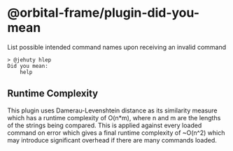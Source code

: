 # @orbital-frame/plugin-did-you-mean
List possible intended command names upon receiving an invalid command

```
> @jehuty hlep
Did you mean:
    help
```

## Runtime Complexity
This plugin uses Damerau-Levenshtein distance as its similarity measure which
has a runtime complexity of O(n*m), where n and m are the lengths of the strings
being compared. This is applied against every loaded command on error which
gives a final runtime complexity of ~O(n^2) which may introduce significant
overhead if there are many commands loaded.

